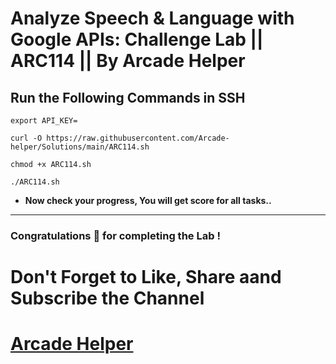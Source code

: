 # Analyze Speech & Language with Google APIs: Challenge Lab || ARC114 || By Arcade Helper

## Run the Following Commands in SSH
```
export API_KEY=
```
```
curl -O https://raw.githubusercontent.com/Arcade-helper/Solutions/main/ARC114.sh

chmod +x ARC114.sh

./ARC114.sh
```

* **Now check your progress, You will get score for all tasks..**
---

### Congratulations 🎉 for completing the Lab !

# Don't Forget to Like, Share aand Subscribe the Channel

# [Arcade Helper](https://www.youtube.com/@ArcadeHelper1418)

